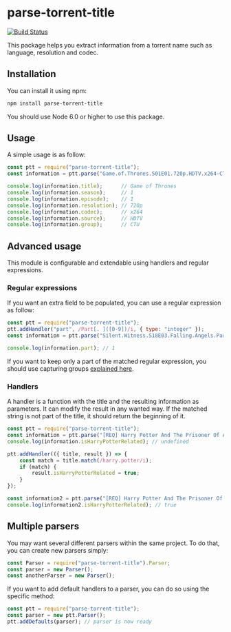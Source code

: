 # parse-torrent-title

[![Build Status](https://travis-ci.org/clement-escolano/parse-torrent-title.svg?branch=master)](https://travis-ci.org/clement-escolano/parse-torrent-title)

This package helps you extract information from a torrent name such as language, resolution and codec.

## Installation

You can install it using npm: 
```bash
npm install parse-torrent-title
```
You should use Node 6.0 or higher to use this package.

## Usage

A simple usage is as follow:
```javascript
const ptt = require("parse-torrent-title");
const information = ptt.parse("Game.of.Thrones.S01E01.720p.HDTV.x264-CTU");

console.log(information.title);      // Game of Thrones
console.log(information.season);     // 1
console.log(information.episode);    // 1
console.log(information.resolution); // 720p
console.log(information.codec);      // x264
console.log(information.source);     // HDTV 
console.log(information.group);      // CTU
```

## Advanced usage

This module is configurable and extendable using handlers and regular expressions.

### Regular expressions

If you want an extra field to be populated, you can use a regular expression as follow:

```javascript
const ptt = require("parse-torrent-title");
ptt.addHandler("part", /Part[. ]([0-9])/i, { type: "integer" });
const information = ptt.parse("Silent.Witness.S18E03.Falling.Angels.Part.1.720p.HDTV.x264-FTP");

console.log(information.part); // 1
```

If you want to keep only a part of the matched regular expression, you should use capturing groups
[explained here](https://developer.mozilla.org/en-US/docs/Web/JavaScript/Reference/Global_Objects/RegExp). 

### Handlers

A handler is a function with the title and the resulting information as parameters.
It can modify the result in any wanted way.
If the matched string is not part of the title, it should return the beginning of it.

```javascript
const ptt = require("parse-torrent-title");
const information = ptt.parse("[REQ] Harry Potter And The Prisoner Of Azkaban 2004 1080p BluRay DTS x264-hV");
console.log(information.isHarryPotterRelated); // undefined

ptt.addHandler(({ title, result }) => {
    const match = title.match(/harry.potter/i);
    if (match) {
        result.isHarryPotterRelated = true;
    }
});

const information2 = ptt.parse("[REQ] Harry Potter And The Prisoner Of Azkaban 2004 1080p BluRay DTS x264-hV");
console.log(information2.isHarryPotterRelated); // true
```

## Multiple parsers

You may want several different parsers within the same project.
To do that, you can create new parsers simply:
```javascript
const Parser = require("parse-torrent-title").Parser;
const parser = new Parser();
const anotherParser = new Parser();
```

If you want to add default handlers to a parser, you can do so using the specific method:
```javascript
const ptt = require("parse-torrent-title");
const parser = new ptt.Parser();
ptt.addDefaults(parser); // parser is now ready
```


